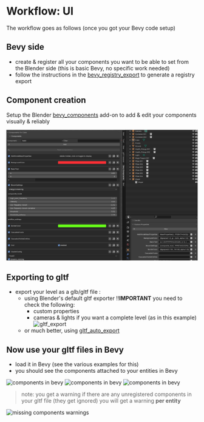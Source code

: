 # Workflow: UI

The workflow goes as follows (once you got your Bevy code setup)

## Bevy side
- create & register all your components you want to be able to set from the Blender side (this is basic Bevy, no specific work needed)
- follow the instructions in the [bevy_registry_export](./crates/bevy_registry_export/) to generate a registry export

## Component creation

Setup the Blender [bevy_components](./tools/bevy_components/README.md) add-on
to add & edit your components visually & reliably

![bevy_components](./docs/bevy_components.png)


## Exporting to gltf 

- export your level as a glb/gltf file :
    - using Blender's default gltf exporter
        !!**IMPORTANT** you need to check the following:
        - custom properties
        - cameras & lights if you want a complete level (as in this example)
        ![gltf_export](./docs/gltf_export.png)
    - or much better, using [gltf_auto_export](./tools/gltf_auto_export/)

## Now use your gltf files in Bevy

- load it in Bevy (see the various examples for this)
- you should see the components attached to your entities in Bevy

![components in bevy](./docs/components_bevy.png)
![components in bevy](./docs/components_bevy2.png)
![components in bevy](./docs/components_bevy3.png)


> note: you get a warning if there are any unregistered components in your gltf file (they get ignored)
you will get a warning **per entity**

![missing components warnings](./docs/component_warnings.png)
